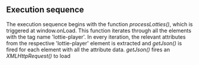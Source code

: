 ## Execution sequence

The execution sequence begins with the function _processLotties()_, which is triggered at window.onLoad. This function
iterates through all the elements with the tag name 'lottie-player'. In every iteration, the relevant attributes from
the respective 'lottie-player' element is extracted and _getJson()_ is fired for each element with all the attribute
data. _getJson()_ fires an _XMLHttpRequest()_ to load

